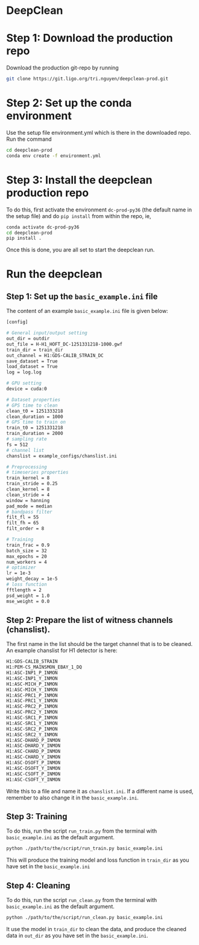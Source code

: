 # DeepClean
# Step 1: Download the production repo
Download the production git-repo by running
```sh
git clone https://git.ligo.org/tri.nguyen/deepclean-prod.git
```
# Step 2: Set up the conda environment
Use the setup file environment.yml which is there in the downloaded repo. Run the command
```sh
cd deepclean-prod
conda env create -f environment.yml
```
# Step 3: Install the deepclean production repo
To do this, first activate the environment `dc-prod-py36` (the default name in the setup file) and do `pip install` from within the repo, ie,
```sh
conda activate dc-prod-py36
cd deepclean-prod
pip install .
```
Once this is done, you are all set to start the deepclean run.


# Run the deepclean 
## Step 1: Set up the `basic_example.ini` file
The content of an example `basic_example.ini` file is given below:
```sh
[config]

# General input/output setting
out_dir = outdir
out_file = H-H1_HOFT_DC-1251331218-1000.gwf
train_dir = train_dir
out_channel = H1:GDS-CALIB_STRAIN_DC
save_dataset = True
load_dataset = True
log = log.log

# GPU setting
device = cuda:0

# Dataset properties
# GPS time to clean
clean_t0 = 1251333218
clean_duration = 1000
# GPS time to train on
train_t0 = 1251331218
train_duration = 2000
# sampling rate
fs = 512
# channel list
chanslist = example_configs/chanslist.ini

# Preprocessing
# timeseries properties
train_kernel = 8
train_stride = 0.25
clean_kernel = 8
clean_stride = 4
window = hanning
pad_mode = median
# bandpass filter
filt_fl = 55
filt_fh = 65
filt_order = 8

# Training
train_frac = 0.9
batch_size = 32
max_epochs = 20
num_workers = 4
# optimizer
lr = 1e-3
weight_decay = 1e-5
# loss function
fftlength = 2
psd_weight = 1.0
mse_weight = 0.0
```

## Step 2: Prepare the list of witness channels (chanslist).
The first name in the list should be the target channel that is to be cleaned.
An example chanslist for H1 detector is here:
```sh
H1:GDS-CALIB_STRAIN 
H1:PEM-CS_MAINSMON_EBAY_1_DQ
H1:ASC-INP1_P_INMON
H1:ASC-INP1_Y_INMON
H1:ASC-MICH_P_INMON
H1:ASC-MICH_Y_INMON
H1:ASC-PRC1_P_INMON
H1:ASC-PRC1_Y_INMON
H1:ASC-PRC2_P_INMON
H1:ASC-PRC2_Y_INMON
H1:ASC-SRC1_P_INMON
H1:ASC-SRC1_Y_INMON
H1:ASC-SRC2_P_INMON
H1:ASC-SRC2_Y_INMON
H1:ASC-DHARD_P_INMON
H1:ASC-DHARD_Y_INMON
H1:ASC-CHARD_P_INMON
H1:ASC-CHARD_Y_INMON
H1:ASC-DSOFT_P_INMON
H1:ASC-DSOFT_Y_INMON
H1:ASC-CSOFT_P_INMON
H1:ASC-CSOFT_Y_INMON
```
Write this to a file and name it as `chanslist.ini`. If a different name is used, remember to also change it in the `basic_example.ini`.

## Step 3: Training
To do this, run the script `run_train.py` from the terminal with `basic_example.ini` as the default argument.
```sh
python ./path/to/the/script/run_train.py basic_example.ini
```
This will produce the training model and loss function in `train_dir` as you have set in the `basic_example.ini`

## Step 4: Cleaning
To do this, run the script `run_clean.py` from the terminal with `basic_example.ini` as the default argument.
```sh
python ./path/to/the/script/run_clean.py basic_example.ini
```
It use the model in `train_dir` to clean the data, and produce the cleaned data in `out_dir` as you have set in the `basic_example.ini`.
